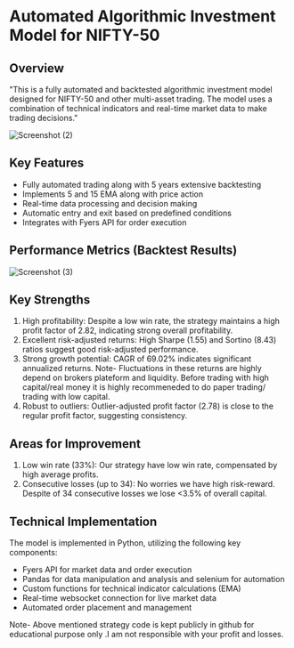 # Automated Algorithmic Investment Model for NIFTY-50

## Overview

"This is a fully automated and backtested algorithmic investment model designed for NIFTY-50 and other multi-asset trading. The model uses a combination of technical indicators and real-time market data to make trading decisions."

![Screenshot (2)](https://github.com/user-attachments/assets/6b45bd14-8760-4cf6-a965-b930dc2b413a)

## Key Features

- Fully automated trading along with 5 years extensive backtesting
- Implements 5 and 15 EMA along with price action
- Real-time data processing and decision making
- Automatic entry and exit based on predefined conditions
- Integrates with Fyers API for order execution

## Performance Metrics (Backtest Results)

![Screenshot (3)](https://github.com/user-attachments/assets/b2459d46-351d-4706-bbdd-4fe697f89348)


## Key Strengths

1. High profitability: Despite a low win rate, the strategy maintains a high profit factor of 2.82, indicating strong overall profitability.
2. Excellent risk-adjusted returns: High Sharpe (1.55) and Sortino (8.43) ratios suggest good risk-adjusted performance.
3. Strong growth potential: CAGR of 69.02% indicates significant annualized returns. Note- Fluctuations in these returns are highly depend on brokers plateform and liquidity.
   Before trading with high capital/real money it is highly recommeneded to do paper trading/ trading with low capital.
5. Robust to outliers: Outlier-adjusted profit factor (2.78) is close to the regular profit factor, suggesting consistency.

## Areas for Improvement

1. Low win rate (33%): Our strategy have low win rate, compensated by high average profits.
2. Consecutive losses (up to 34): No worries we have high risk-reward. Despite of 34 consecutive losses we lose <3.5% of overall capital.

## Technical Implementation

The model is implemented in Python, utilizing the following key components:

- Fyers API for market data and order execution 
- Pandas for data manipulation and analysis and selenium for automation
- Custom functions for technical indicator calculations (EMA)
- Real-time websocket connection for live market data
- Automated order placement and management

Note- Above mentioned strategy code is kept publicly in github for educational purpose only .I am not responsible with your profit and losses.
